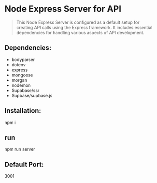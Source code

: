 # Node Express Server for API
> This Node Express Server is configured as a default setup for creating API calls using the Express framework. It includes essential dependencies for handling various aspects of API development.

## Dependencies:
- bodyparser
- dotenv
- express
- mongoose
- morgan
- nodemon
- Supabase/ssr
- Supbase/supbase.js

## Installation:
npm i

## run
npm run server

## Default Port:
3001


